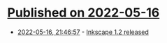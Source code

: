 # [Published on 2022-05-16](index.md)

* [2022-05-16, 21:46:57](https://news.ycombinator.com/item?id=31403532) - [Inkscape 1.2 released](https://inkscape.org/release/inkscape-1.2/)
